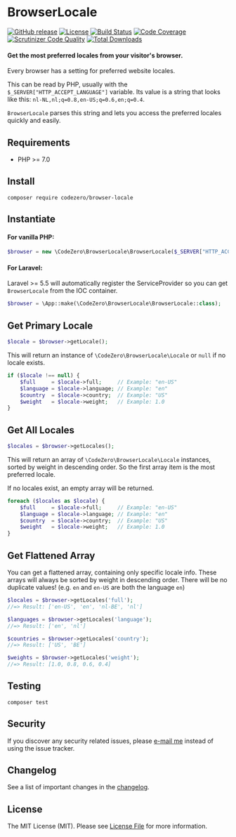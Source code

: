 # BrowserLocale

[![GitHub release](https://img.shields.io/github/release/codezero-be/browser-locale.svg)]()
[![License](https://img.shields.io/packagist/l/codezero/browser-locale.svg)]()
[![Build Status](https://scrutinizer-ci.com/g/codezero-be/browser-locale/badges/build.png?b=master)](https://scrutinizer-ci.com/g/codezero-be/browser-locale/build-status/master)
[![Code Coverage](https://scrutinizer-ci.com/g/codezero-be/browser-locale/badges/coverage.png?b=master)](https://scrutinizer-ci.com/g/codezero-be/browser-locale/?branch=master)
[![Scrutinizer Code Quality](https://scrutinizer-ci.com/g/codezero-be/browser-locale/badges/quality-score.png?b=master)](https://scrutinizer-ci.com/g/codezero-be/browser-locale/?branch=master)
[![Total Downloads](https://img.shields.io/packagist/dt/codezero/browser-locale.svg)](https://packagist.org/packages/codezero/browser-locale)

#### Get the most preferred locales from your visitor's browser.

Every browser has a setting for preferred website locales.

This can be read by PHP, usually with the `$_SERVER["HTTP_ACCEPT_LANGUAGE"]` variable. Its value is a string that looks like this: `nl-NL,nl;q=0.8,en-US;q=0.6,en;q=0.4`.

`BrowserLocale` parses this string and lets you access the preferred locales quickly and easily.

##  Requirements

- PHP >= 7.0

## Install

```
composer require codezero/browser-locale
```

## Instantiate

#### For vanilla PHP:

``` php
$browser = new \CodeZero\BrowserLocale\BrowserLocale($_SERVER["HTTP_ACCEPT_LANGUAGE"]);
```

#### For Laravel:

Laravel >= 5.5 will automatically register the ServiceProvider so you can get `BrowserLocale` from the IOC container.

```php
$browser = \App::make(\CodeZero\BrowserLocale\BrowserLocale::class);
```

## Get Primary Locale

``` php
$locale = $browser->getLocale();
```

This will return an instance of `\CodeZero\BrowserLocale\Locale` or `null` if no locale exists.

``` php
if ($locale !== null) {
    $full     = $locale->full;     // Example: "en-US"
    $language = $locale->language; // Example: "en"
    $country  = $locale->country;  // Example: "US"
    $weight   = $locale->weight;   // Example: 1.0
}
```

## Get All Locales

```php
$locales = $browser->getLocales();
```

This will return an array of `\CodeZero\BrowserLocale\Locale` instances, sorted by weight in descending order. So the first array item is the most preferred locale.

If no locales exist, an empty array will be returned.

``` php
foreach ($locales as $locale) {
    $full     = $locale->full;     // Example: "en-US"
    $language = $locale->language; // Example: "en"
    $country  = $locale->country;  // Example: "US"
    $weight   = $locale->weight;   // Example: 1.0  
}
```

## Get Flattened Array

You can get a flattened array, containing only specific locale info. These arrays will always be sorted by weight in descending order. There will be no duplicate values! (e.g. `en` and `en-US` are both the language `en`)

``` php
$locales = $browser->getLocales('full');
//=> Result: ['en-US', 'en', 'nl-BE', 'nl']

$languages = $browser->getLocales('language');
//=> Result: ['en', 'nl']

$countries = $browser->getLocales('country');
//=> Result: ['US', 'BE']

$weights = $browser->getLocales('weight');
//=> Result: [1.0, 0.8, 0.6, 0.4]
```

## Testing

``` 
composer test
```

## Security

If you discover any security related issues, please [e-mail me](mailto:ivan@codezero.be) instead of using the issue tracker.

## Changelog

See a list of important changes in the [changelog](CHANGELOG.md).

## License

The MIT License (MIT). Please see [License File](LICENSE.md) for more information.
